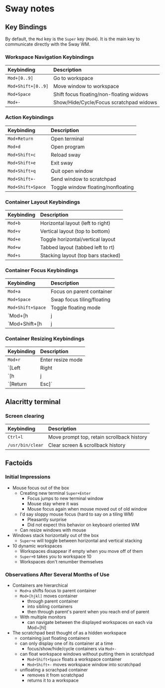 # Sway notes

## Key Bindings

By default, the `Mod` key is the `Super` key (`Mod4`).
It is the main key to communicate directly with the Sway WM.

### Workspace Navigation Keybindings

| Keybinding         | Description                              |
|:------------------ |:---------------------------------------- |
| `Mod+[0..9]`       | Go to workspace                          |
| `Mod+Shift+[0..9]` | Move window to workspace                 |
| `Mod+Space`        | Shift focus floating/non-floating widows |
| `Mod+-`            | Show/Hide/Cycle/Focus scratchpad widows  |

### Action Keybindings

| Keybinding        | Description                        |
|:----------------- |:---------------------------------- |
| `Mod+Return`      | Open terminal                      |
| `Mod+d`           | Open program                       |
| `Mod+Shift+c`     | Reload sway                        |
| `Mod+Shift+e`     | Exit sway                          |
| `Mod+Shift+q`     | Quit open window                   |
| `Mod+Shift+-`     | Send window to scratchpad          |
| `Mod+Shift+Space` | Toggle window floating/nonfloating |

### Container Layout Keybindings

| Keybinding | Description                        |
|:---------- |:---------------------------------- |
| `Mod+b`    | Horizontal layout (left to right)  |
| `Mod+v`    | Vertical layout (top to bottom)    |
| `Mod+e`    | Toggle horizontal/vertical layout  |
| `Mod+w`    | Tabbed layout (tabbed left to rt)  |
| `Mod+s`    | Stacking layout (top bars stacked) |

### Container Focus Keybindings

| Keybinding            | Description                |
|:--------------------- |:-------------------------- |
| `Mod+a`               | Focus on parent container  |
| `Mod+Space`           | Swap focus tiling/floating |
| `Mod+Shift+Space`     | Toggle floating mode       |
| `Mod+[h|j|k|l]`       | Move current window focus  |
| `Mod+Shift+[h|j|k|l]` | Move focused window        |

### Container Resizing Keybindings

| Keybinding             | Description       |
|:---------------------- |:----------------- |
| `Mod+r`                | Enter resize mode |
| `[Left|Right|Up|Down]` | Resize container  |
| `[h|j|k|l]`            | Resize container  |
| `[Return|Esc]`         | Exit resize mode  |

## Alacritty terminal

### Screen clearing

| Keybinding       | Description                                |
|:---------------- |:------------------------------------------ |
| `Ctrl+l`         | Move prompt top, retain scrollback history |
| `/usr/bin/clear` | Clear screen & scrollback history          |

## Factoids

### Initial Impressions

* Mouse focus out of the box
  * Creating new terminal `Super+Enter`
    * Focus jumps to new terminal window
    * Mouse stay where it was
    * Mouse focus again when mouse moved out of old window
  * I'd say sloppy mouse focus (hard to say on a tiling WM)
    * Pleasantly surprise
    * Did not expect this behavior on keyboard oriented WM
  * Can resize windows with mouse
* Windows stack horizontally out of the box
  * `Super+e` will toggle between horizontal and vertical stacking
* 10 dynamic workspaces
  * Workspaces disappear if empty when you move off of them
  * `Super+0` takes you to workspace 10
  * Workspaces don't renumber themselves

### Observations After Several Months of Use

* Containers are hierarchical
  * `Mod+a` shifts focus to parent container
  * `Mod+[hjkl]` moves container
    * through parent container
    * into sibling containers
    * then through parent's parent when you reach end of parent
  * With multiple monitors
    * can navigate between the displayed workspaces on each via Mod+[hl]
* The scratchpad best thought of as a hidden workspace
  * containing just floating containers
  * can only display one of its container at a time
    * focus/show/hide/cycle containers via `Mod+-`
  * can float workspace windows without putting them in scratchpad
    * `Mod+Shift+Space` floats a workspace container
    * `Mod+Shift+-` moves workspace window into scratchpad
  * unfloating a scrachpad container
    * removes it from scratchpad
    * returns it to a workspace
